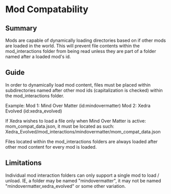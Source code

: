 # Mod Compatability

## Summary

Mods are capable of dynamically loading directories based on if other mods are loaded in the world.  This will prevent file contents within the mod_interactions folder from being read unless they are part of a folder named after a loaded mod's id.

## Guide

In order to dynamically load mod content, files must be placed within subdirectories named after other mod ids (capitalization is checked) within the mod_interactions folder.

Example:
Mod 1: Mind Over Matter (id:mindovermatter)
Mod 2: Xedra Evolved (id:xedra_evolved)

If Xedra wishes to load a file only when Mind Over Matter is active: mom_compat_data.json, it must be located as such:
Xedra_Evolved/mod_interactions/mindovermatter/mom_compat_data.json

Files located within the mod_interactions folders are always loaded after other mod content for every mod is loaded.

## Limitations

Individual mod interaction folders can only support a single mod to load / unload.  IE, a folder may be named "mindovermatter", it may not be named "mindovermatter,xedra_evolved" or some other variation.